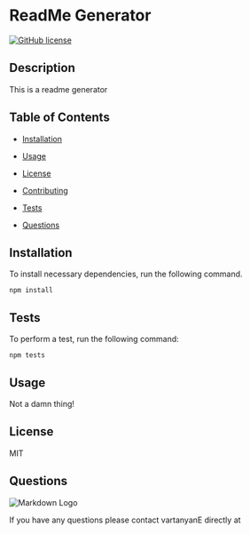 
# ReadMe Generator 

[![GitHub license](https://img.shields.io/github/license/Naereen/StrapDown.js.svg)](https://github.com/Naereen/StrapDown.js/blob/master/LICENSE)

## Description

This is a readme generator


## Table of Contents

* [Installation](#Installation) 

* [Usage](#Usage) 

* [License](#License) 

* [Contributing](#Contributing) 

* [Tests](#Tests)

* [Questions](#Questions)

## Installation

To install necessary dependencies, run the following command.



    npm install


## Tests

To perform a test, run the following command:

    npm tests
    
    

## Usage

Not a damn thing!



## License

MIT




    
## Questions

![Markdown Logo]()





If you have any questions please contact vartanyanE directly at 
